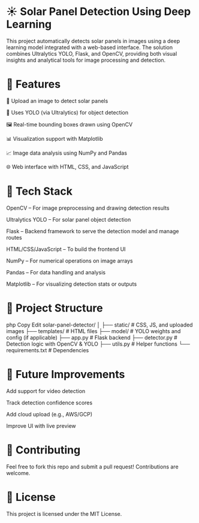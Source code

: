 # ☀️ Solar Panel Detection Using Deep Learning
This project automatically detects solar panels in images using a deep learning model integrated with a web-based interface. The solution combines Ultralytics YOLO, Flask, and OpenCV, providing both visual insights and analytical tools for image processing and detection.

# 🚀 Features
📸 Upload an image to detect solar panels

🤖 Uses YOLO (via Ultralytics) for object detection

🖼️ Real-time bounding boxes drawn using OpenCV

📊 Visualization support with Matplotlib

📈 Image data analysis using NumPy and Pandas

🌐 Web interface with HTML, CSS, and JavaScript

# 🧠 Tech Stack

OpenCV – For image preprocessing and drawing detection results

Ultralytics YOLO – For solar panel object detection

Flask – Backend framework to serve the detection model and manage routes

HTML/CSS/JavaScript – To build the frontend UI

NumPy – For numerical operations on image arrays

Pandas – For data handling and analysis

Matplotlib – For visualizing detection stats or outputs

# 📁 Project Structure
php
Copy
Edit
solar-panel-detector/
│
├── static/                  # CSS, JS, and uploaded images
├── templates/               # HTML files
├── model/                   # YOLO weights and config (if applicable)
├── app.py                   # Flask backend
├── detector.py              # Detection logic with OpenCV & YOLO
├── utils.py                 # Helper functions
└── requirements.txt         # Dependencies

# 📌 Future Improvements
Add support for video detection

Track detection confidence scores

Add cloud upload (e.g., AWS/GCP)

Improve UI with live preview

# 🤝 Contributing
Feel free to fork this repo and submit a pull request! Contributions are welcome.

# 📜 License
This project is licensed under the MIT License.


